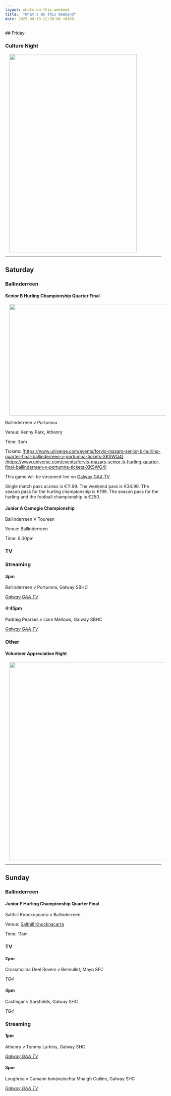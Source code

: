 ```yaml
---
layout: whats-on-this-weekend
title:  "What's On This Weekend"
date: 2025-09-19 12:30:00 +0100
---
```


## Friday

### Culture Night

<a href="https://blogger.googleusercontent.com/img/b/R29vZ2xl/AVvXsEiWc7n8X6vwajY50U8I-xiG-rJWcalXp2T1GTCyZY6epHgzKxPGPJp2mcaJApSGC47DtDyxXWASXgRbAlqqRU1iUbo-Jq6CIbOWbi-4yDpP4DDSdyCUExTCrXqgr-HmMOklT82kFNhBrp6xvmbj-QnK-oPs20X17tFOvHW7KTsxT0b3ez29lpxS19eUz4vn/s1658/culture-night.jpg" style="margin-left: 1em; margin-right: 1em;"><img border="0" data-original-height="1658" data-original-width="1061" height="640" src="https://blogger.googleusercontent.com/img/b/R29vZ2xl/AVvXsEiWc7n8X6vwajY50U8I-xiG-rJWcalXp2T1GTCyZY6epHgzKxPGPJp2mcaJApSGC47DtDyxXWASXgRbAlqqRU1iUbo-Jq6CIbOWbi-4yDpP4DDSdyCUExTCrXqgr-HmMOklT82kFNhBrp6xvmbj-QnK-oPs20X17tFOvHW7KTsxT0b3ez29lpxS19eUz4vn/w410-h640/culture-night.jpg" width="410" /></a>

---

## Saturday

### Ballinderreen

#### Senior B Hurling Championship Quarter Final

<a href="https://blogger.googleusercontent.com/img/b/R29vZ2xl/AVvXsEj-l24mn1WuFmjJBl_RBZ6MIF7siudqj2rb1H4hIBN67nI7QzKnEkk7zn2z5QfWgq1vHNq9SwdASQcTq1GxEjRwkrqckAa8x16oTwxPcVOIAvzYdeQ-IVcMrYUMk0KLRHwhU5zBr6n4aAJ64j2hX2uJH2N8IaAkeEtvjX5K_LMcecKTFA78pGxJYhBADco5/s1600/ballinderreen-v-portumna.png" style="margin-left: 1em; margin-right: 1em;"><img border="0" data-original-height="900" data-original-width="1600" height="360" src="https://blogger.googleusercontent.com/img/b/R29vZ2xl/AVvXsEj-l24mn1WuFmjJBl_RBZ6MIF7siudqj2rb1H4hIBN67nI7QzKnEkk7zn2z5QfWgq1vHNq9SwdASQcTq1GxEjRwkrqckAa8x16oTwxPcVOIAvzYdeQ-IVcMrYUMk0KLRHwhU5zBr6n4aAJ64j2hX2uJH2N8IaAkeEtvjX5K_LMcecKTFA78pGxJYhBADco5/w640-h360/ballinderreen-v-portumna.png" width="640" /></a>

Ballinderreen v Portumna

Venue: Kenny Park, Athenry

Time: 3pm

Tickets: [https://www.universe.com/events/forvis-mazars-senior-b-hurling-quarter-final-ballinderreen-v-portumna-tickets-XKSWQ4](https://www.universe.com/events/forvis-mazars-senior-b-hurling-quarter-final-ballinderreen-v-portumna-tickets-XKSWQ4)

This game will be streamed live on [Galway GAA TV](https://page.inplayer.com/galwaygaatv/item.html?id=5055948).

Single match pass access is €11.99. The weekend pass is €34.99. The season pass for the hurling championship is €199. The season pass for the hurling and the football championship is €250.

#### Junior A Camogie Championship

Ballinderreen V Toureen

Venue: Ballinderreen

Time: 6.00pm

### TV

### Streaming

#### 3pm

Ballinderreen v Portumna, Galway SBHC

[*Galway GAA TV*](https://page.inplayer.com/galwaygaatv/item.html?id=5055948)

#### 4:45pm

Padraig Pearses v Liam Mellows, Galway SBHC

[*Galway GAA TV*](https://page.inplayer.com/galwaygaatv/item.html?id=5055947)

### Other

#### Volunteer Appreciation Night

<a href="https://blogger.googleusercontent.com/img/b/R29vZ2xl/AVvXsEiZulrsS1RDMcjxF22cNcylJxVllWhh4C3bdJymePxKk71z0grPBZatjWJ0jiPhSZ7cicR1lxjd5f4LXLvOelOIqXMZvqPAcrWfStRyT6VepR7F7Eutt7y-v9MjbPKyLe0YYYerR3IQlqn1_mFhxSmMNSqHglX9cNItHRLwevBmQAnhKbfYZLX_wgg559il/s1350/appreciation.jpg" style="margin-left: 1em; margin-right: 1em;"><img border="0" data-original-height="1350" data-original-width="1080" height="640" src="https://blogger.googleusercontent.com/img/b/R29vZ2xl/AVvXsEiZulrsS1RDMcjxF22cNcylJxVllWhh4C3bdJymePxKk71z0grPBZatjWJ0jiPhSZ7cicR1lxjd5f4LXLvOelOIqXMZvqPAcrWfStRyT6VepR7F7Eutt7y-v9MjbPKyLe0YYYerR3IQlqn1_mFhxSmMNSqHglX9cNItHRLwevBmQAnhKbfYZLX_wgg559il/w512-h640/appreciation.jpg" width="512" /></a>

---

## Sunday

### Ballinderreen

#### Junior F Hurling Championship Quarter Final

Salthill Knocknacarra v Ballinderreen

Venue: [Salthill Knocknacarra](https://www.google.com/maps?cid=8950135562625538441&source=mc)

Time: 11am

### TV

#### 2pm

Crossmolina Deel Rovers v Belmullet, Mayo SFC

*TG4*

#### 4pm

Castlegar v Sarsfields, Galway SHC

*TG4*

### Streaming

#### 1pm

Athenry v Tommy Larkins, Galway SHC

[*Galway GAA TV*](https://page.inplayer.com/galwaygaatv/item.html?id=5055946)

#### 3pm

Loughrea v Cumann Iománaíochta Mhaigh Cuilinn, Galway SHC

[*Galway GAA TV*](https://page.inplayer.com/galwaygaatv/item.html?id=5055944)